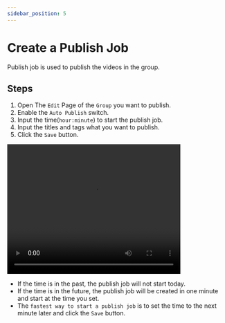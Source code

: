 ```yaml
---
sidebar_position: 5
---
```


# Create a Publish Job

Publish job is used to publish the videos in the group.

## Steps

1. Open The `Edit` Page of the `Group` you want to publish.
2. Enable the `Auto Publish` switch.
3. Input the time(`hour:minute`) to start the publish job.
4. Input the titles and tags what you want to publish.
5. Click the `Save` button.

<video src="https://r2.tikmatrix.com/post-0510.mp4" controls width="400" height="300"></video>

- If the time is in the past, the publish job will not start today.
- If the time is in the future, the publish job will be created in one minute and start at the time you set.
- The `fastest way to start a publish job` is to set the time to the next minute later and click the `Save` button.
